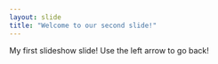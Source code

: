 ```yaml
---
layout: slide
title: "Welcome to our second slide!"
---
```

My first slideshow slide!
Use the left arrow to go back!
